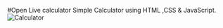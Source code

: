 #Open Live calculator
Simple Calculator using HTML ,CSS &amp; JavaScript.
![Calculator](https://user-images.githubusercontent.com/74749656/187931402-28e27b4f-59b2-4407-a54a-8d263c53b6b5.jpg)
